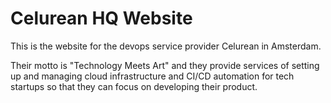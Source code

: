 # Celurean HQ Website

This is the website for the devops service provider Celurean in Amsterdam.

Their motto is "Technology Meets Art" and they provide services of setting up and managing cloud infrastructure and CI/CD automation for tech startups so that they can focus on developing their product.
